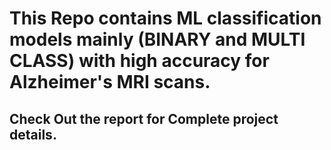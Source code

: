 # This Repo contains ML classification models mainly (BINARY and MULTI CLASS) with high accuracy for Alzheimer's MRI scans.

## Check Out the report for Complete project details.
